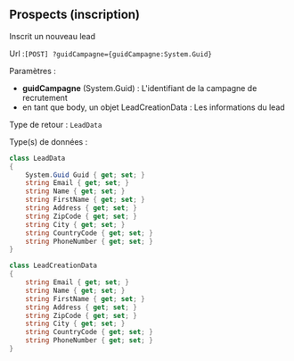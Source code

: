 ## <span id='inscritunnouveaulead'>Prospects (inscription)</span>

Inscrit un nouveau lead

Url :`[POST] ?guidCampagne={guidCampagne:System.Guid}`

Paramètres : 

- **guidCampagne** (System.Guid) : L'identifiant de la campagne de recrutement
- en tant que body, un objet LeadCreationData : Les informations du lead

Type de retour : `LeadData`

Type(s) de données :

```csharp
class LeadData
{
	System.Guid Guid { get; set; }
	string Email { get; set; }
	string Name { get; set; }
	string FirstName { get; set; }
	string Address { get; set; }
	string ZipCode { get; set; }
	string City { get; set; }
	string CountryCode { get; set; }
	string PhoneNumber { get; set; }
}

class LeadCreationData
{
	string Email { get; set; }
	string Name { get; set; }
	string FirstName { get; set; }
	string Address { get; set; }
	string ZipCode { get; set; }
	string City { get; set; }
	string CountryCode { get; set; }
	string PhoneNumber { get; set; }
}

```

